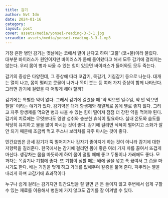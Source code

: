 ```yaml
---
title: 감기
author: Nvt Idm
date: 2024-01-16
category:
layout: post
cover: assets/media/yonsei-reading-3-3-1.jpg
srcaudio: assets/media/yonsei-reading-3-3-1.mp3
---
```

가장 흔한 병인 감기는 옛날에는 코에서 열이 난다고 하여 '고뿔' (코+불)이라 불렀다. 대부분 바이러스가 원인이지만 바이러스가 몸에 들어왔다고 해서 모두 감기에 걸리지는 않는다. 우리 몸이 병과 싸울 수 있는 힘이 있으면 바이러스가 들어와도 모두 죽는다.

감기의 증상은 다양한데, 그 증상에 따라 코감기, 목감기, 기침감기 등으로 나눈다. 대개는 열이 나고, 몸이 떨리고 콧물이 나거나 목이 붓는 등 여러 가지 증상이 함께 나타난다. 그러면 감기에 걸렸을 때 어떻게 해야 할까?

감기에는 특별한 약이 없다. 그래서 감기에 걸렸을 때 '약 먹으면 일주일, 약 안 먹으면 칠일' 이라는 얘기가 있다. 감기약은 대개 항생제와 해열제로 몸에 별로 좋지 않다. 그리고 자주 항생제를 먹으면 병과 싸울 수 있는 힘이 떨어져 점점 더 강한 약을 먹어야 된다. 감기의 치료에는 무엇보다도 영양 섭취와 충분한 휴식이 필요하다. 실내 온도와 습도를 적당히 유지하고 물을 많이 마시는 것이 좋다. 감기에 걸리면 식욕이 떨어지고 소화가 잘 안 되기 때문에 조금씩 먹고 주스나 보리차를 자주 마시는 것이 좋다.

민간요법은 금세 감기가 뚝 떨어지거나 갑자기 좋아지게 하는 것이 아니라 감기에 대한 저항력을 길러준다. 한국에서는 감기에 걸리면 몸에 좋은 여러 가지 차를 끓여서 뜨겁게 마신다. 생강차는 몸을 따뜻하게 하여 몸이 떨릴 때에 좋고 두통이나 가래에도 좋다. 모과차는 목감기나 기침에 좋다. 또 기침이 심할 때는 배에 꿀을 넣고 푹 끓여서 그 즙을 마시기도 한다. 배는 기침을 멎게 하고 가래를 없애주며 갈증을 풀어 준다. 파뿌리는 열을 내리게 하며 코감기에 효과적이다

누구나 쉽게 걸리는 감기지만 민간요법을 잘 알면 큰 돈 들이지 않고 주변에서 쉽게 구할 수 있는 재료를 이용해서 병원에 가지 않고도 감기를 잘 이겨낼 수 있다.